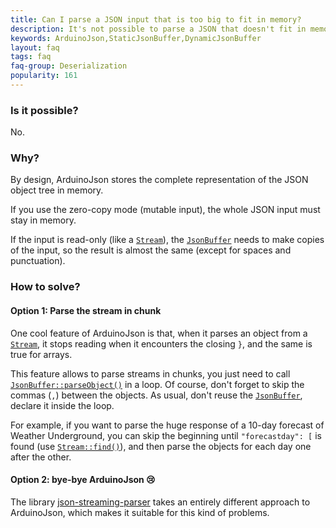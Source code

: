 ```yaml
---
title: Can I parse a JSON input that is too big to fit in memory?
description: It's not possible to parse a JSON that doesn't fit in memory
keywords: ArduinoJson,StaticJsonBuffer,DynamicJsonBuffer
layout: faq
tags: faq
faq-group: Deserialization
popularity: 161
---
```


### Is it possible?

No.

### Why?

By design, ArduinoJson stores the complete representation of the JSON object tree in memory.

If you use the zero-copy mode (mutable input), the whole JSON input must stay in memory.

If the input is read-only (like a [`Stream`](https://www.arduino.cc/en/Reference/Stream)), the [`JsonBuffer`]({{site.baseurl}}/api/jsonbuffer/) needs to make copies of the input, so the result is almost the same (except for spaces and punctuation).

### How to solve?

#### Option 1: Parse the stream in chunk

One cool feature of ArduinoJson is that, when it parses an object from a [`Stream`](https://www.arduino.cc/en/Reference/Stream), it stops reading when it encounters the closing `}`, and the same is true for arrays.

This feature allows to parse streams in chunks, you just need to call [`JsonBuffer::parseObject()`]({{site.baseurl}}/api/jsonbuffer/parseobject/) in a loop.
Of course, don't forget to skip the commas (`,`) between the objects.
As usual, don't reuse the [`JsonBuffer`]({{site.baseurl}}/api/jsonbuffer/), declare it inside the loop.

For example, if you want to parse the huge response of a 10-day forecast of Weather Underground, you can skip the beginning until `"forecastday": [` is found (use [`Stream::find()`](https://www.arduino.cc/en/Reference/StreamFind)), and then parse the objects for each day one after the other.

#### Option 2: bye-bye ArduinoJson :cry:

The library [json-streaming-parser](https://github.com/squix78/json-streaming-parser) takes an entirely different approach to ArduinoJson, which makes it suitable for this kind of problems.
